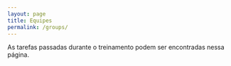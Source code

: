```yaml
---
layout: page
title: Equipes
permalink: /groups/
---
```

As tarefas passadas durante o treinamento podem ser encontradas nessa página.
